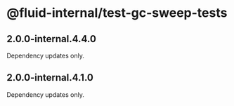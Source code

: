 # @fluid-internal/test-gc-sweep-tests

## 2.0.0-internal.4.4.0

Dependency updates only.

## 2.0.0-internal.4.1.0

Dependency updates only.
